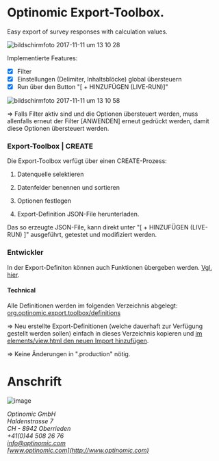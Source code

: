 
# Optinomic Export-Toolbox.

Easy export of survey responses with calculation values.


![bildschirmfoto 2017-11-11 um 13 10 28](https://user-images.githubusercontent.com/2470873/32689283-e595bace-c6e1-11e7-96a9-0a79d4ce1b7a.png)


Implementierte Features:
- [x] Filter   
- [x] Einstellungen (Delimiter, Inhaltsblöcke) global übersteuern    
- [x] Run über den Button "[ +  HINZUFÜGEN (LIVE-RUN)]"    

![bildschirmfoto 2017-11-11 um 13 10 58](https://user-images.githubusercontent.com/2470873/32689285-ef12dbd6-c6e1-11e7-9bf0-fc94aed048c3.png)



=> Falls Filter aktiv sind und die Optionen übersteuert werden, muss allenfalls erneut der Filter [ANWENDEN] erneut gedrückt werden, damit diese Optionen übersteuert werden. 


### Export-Toolbox | CREATE
Die Export-Toolbox verfügt über einen CREATE-Prozess:

1. Datenquelle selektieren     

2. Datenfelder benennen und sortieren     

3. Optionen festlegen      

4. Export-Definition JSON-File herunterladen.   
  

Das so erzeugte JSON-File, kann direkt unter "[ +  HINZUFÜGEN (LIVE-RUN) ]" ausgeführt, getestet und modifiziert werden.


### Entwickler

In der Export-Definiton können auch Funktionen übergeben werden. [Vgl. hier](https://github.com/Optinomic/apps/blob/master/org.optinomic.export.toolbox/definitions/_default_stay.js#L3-L8).


#### Technical
Alle Definitionen werden im folgenden Verzeichnis abgelegt:
[org.optinomic.export.toolbox/definitions](https://github.com/Optinomic/apps/tree/master/org.optinomic.export.toolbox/definitions)

=>  Neu erstellte Export-Definitionen (welche dauerhaft zur Verfügung gestellt werden sollen) einfach in dieses Verzeichnis kopieren und [im elements/view.html den neuen Import hinzufügen](https://github.com/Optinomic/apps/blob/master/org.optinomic.export.toolbox/elements/view.html#L278-L282).    

=>  Keine Änderungen in ".production" nötig.



# Anschrift

![image](http://www.ottiger.org/optinomic_logo/optinomic_logo_small.png)     

*Optinomic GmbH*   
*Haldenstrasse 7*     
*CH - 8942 Oberrieden*     
*+41(0)44 508 26 76*    
*info@optinomic.com*   
*[www.optinomic.com](http://www.optinomic.com)*   

